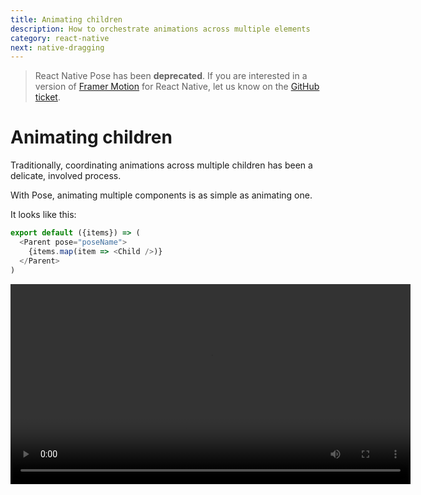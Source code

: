 ```yaml
---
title: Animating children
description: How to orchestrate animations across multiple elements
category: react-native
next: native-dragging
---
```


> React Native Pose has been **deprecated**. If you are interested in a version of [Framer Motion](https://framer.com/motion) for React Native, let us know on the [GitHub ticket](https://github.com/framer/motion/issues/180).

# Animating children

Traditionally, coordinating animations across multiple children has been a delicate, involved process.

With Pose, animating multiple components is as simple as animating one.

It looks like this:

```javascript
export default ({items}) => (
  <Parent pose="poseName">
    {items.map(item => <Child />)}
  </Parent>
)
```

<Video src="/videos/native-children.mp4" height="320" />

Here's how it's done.

<TOC />

## Child animation

We're going to make an animation of an overlay sliding in from the bottom of the screen. As it animates in, its children items will fade and slide in from the right.

First, we need to define the posed components:

```javascript
const Overlay = posed.View({
  open: { y: 0 },
  closed: { y: '100vh' }
});

const Item = posed.View({
  open: { x: 0, opacity: 1 },
  closed: { x: 100, opacity: 0 }
})
```

To make the transition between the two states, we make `Item` children components of `Overlay`: 

```javascript
export default ({ isOpen }) => (
  <Overlay pose={isOpen ? 'open' : 'closed'}>
    <Item />
    <Item />
    <Item />
    <Item />
  </Overlay>
)
```

When `pose` changes on `Overlay`, that will be propagated through to `Item`.

For simplicity's sake, they're shown here as direct children. But it's important to note that they don't need to be direct children, or rendered in the same component. Plus, `Item` could have posed children that also had `open` and `closed` poses, and the animations would propagate through to those too.

## Block pose propagation

If you have a posed component that's a child of another posed component, and you **don't** want pose changes propagating down to it, you can start a new ancestor chain by passing `withParent={false}`:

```javascript
<Item withParent={false} />
```

## Schedule parent and child animations

Currently, our child animations are being fired at the exact same time as the parent. We can change that with some props that can delay, stagger or rearrange animations.

### delay

The `delay` property can be used to delay the animation on the current poser, without affecting the execution of child animations.

So by setting `delay: 300` on the overlay's `closed` pose, the children animations will wait 300 milliseconds before animating out.

```javascript
const Overlay = posed.View({
  open: { y: 0 },
  closed: { y: '100vh', delay: 300 }
});
```

### delayChildren

Conversely, the `delayChildren` property can be used to delay all the children animations.

By setting `delayChildren` on the overlay's `open` pose, we can animate the overlay out and **then** animate the children in:

```javascript
const Overlay = posed.View({
  open: { y: 0, delayChildren: 200 },
  closed: { y: '100vh', delay: 300 }
});
```

### staggerChildren

Rather than animating all the children in at once, it's possible to stagger them in individually. The `staggerChildren` prop can be used to determine the delay between each one, starting from **after** the `delayChildren` duration:

```javascript
const Overlay = posed.View({
  open: {
    y: 0,
    delayChildren: 200,
    staggerChildren: 50
  },
  closed: { y: '100vh', delay: 300 }
});
```

### staggerDirection

`staggerDirection` can be used to determine which order we stagger over the children in. It can either be `1` (first to last, default), or `-1` (last to first).

### beforeChildren/afterChildren

Setting either `beforeChildren` or `afterChildren` props to `true` will make the parent animation play **before** or **after** any children animations.

